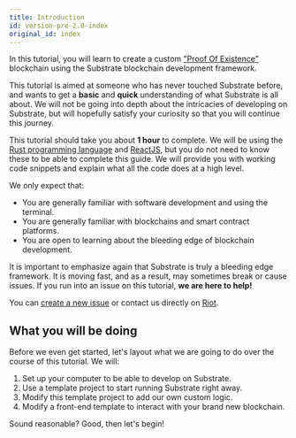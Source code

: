 ```yaml
---
title: Introduction
id: version-pre-2.0-index
original_id: index
---
```


In this tutorial, you will learn to create a custom ["Proof Of
Existence"](https://en.wikipedia.org/wiki/Proof_of_Existence) blockchain using the Substrate
blockchain development framework.

This tutorial is aimed at someone who has never touched Substrate before, and wants to get a
**basic** and **quick** understanding of what Substrate is all about. We will not be going into
depth about the intricacies of developing on Substrate, but will hopefully satisfy your curiosity so
that you will continue this journey.

This tutorial should take you about **1 hour** to complete. We will be using the [Rust programming
language](https://www.rust-lang.org/) and [ReactJS](https://reactjs.org/), but you do not need to
know these to be able to complete this guide. We will provide you with working code snippets and
explain what all the code does at a high level.

We only expect that:

* You are generally familiar with software development and using the terminal.
* You are generally familiar with blockchains and smart contract platforms.
* You are open to learning about the bleeding edge of blockchain development.

It is important to emphasize again that Substrate is truly a bleeding edge framework. It is moving
fast, and as a result, may sometimes break or cause issues. If you run into an issue on this
tutorial, **we are here to help!**

You can [create a new
issue](https://github.com/substrate-developer-hub/substrate-developer-hub.github.io/issues/new) or
contact us directly on [Riot](https://riot.im/app/#/room/!HzySYSaIhtyWrwiwEV:matrix.org).

## What you will be doing

Before we even get started, let's layout what we are going to do over the course of this tutorial.
We will:

1. Set up your computer to be able to develop on Substrate.
2. Use a template project to start running Substrate right away.
3. Modify this template project to add our own custom logic.
4. Modify a front-end template to interact with your brand new blockchain.

Sound reasonable? Good, then let's begin!
